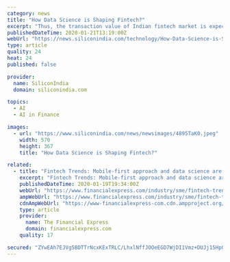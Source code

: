 ```yaml
---
category: news
title: "How Data Science is Shaping Fintech?"
excerpt: "Thus, the transaction value of Indian fintech market is expected to elevate from $65 billion in 2019 to $140 billion by 2023 at a CAGR of 20 percent. Fintech companies majorly depend on AI, machine learning, predictive analytics and data science to provide superior services. Let us see how fintech is utilizing data science to enhance its services."
publishedDateTime: 2020-01-21T13:19:00Z
webUrl: "https://news.siliconindia.com/technology/How-Data-Science-is-Shaping-Fintech-nid-211924-cid-2.html"
type: article
quality: 24
heat: 24
published: false

provider:
  name: SiliconIndia
  domain: siliconindia.com

topics:
  - AI
  - AI in Finance

images:
  - url: "https://www.siliconindia.com/news/newsimages/4895TaK0.jpeg"
    width: 570
    height: 367
    title: "How Data Science is Shaping Fintech?"

related:
  - title: "Fintech Trends: Mobile-first approach and data science are giving a fillip to fintech"
    excerpt: "Fintech Trends: Mobile-first approach and data science are giving a fillip to fintech If Samsung sheds its Snow white paradox, NEON can become more than personal AI assistant Slot free: What is eSIM and how is it helpful? Trend 1: India is rapidly moving towards a mobile-first approach for accessing financial services, and they prefer ..."
    publishedDateTime: 2020-01-19T19:34:00Z
    webUrl: "https://www.financialexpress.com/industry/sme/fintech-trends-mobile-first-approach-and-data-science-are-giving-a-fillip-to-fintech/1828350/"
    ampWebUrl: "https://www.financialexpress.com/industry/sme/fintech-trends-mobile-first-approach-and-data-science-are-giving-a-fillip-to-fintech/1828350/lite/"
    cdnAmpWebUrl: "https://www-financialexpress-com.cdn.ampproject.org/c/s/www.financialexpress.com/industry/sme/fintech-trends-mobile-first-approach-and-data-science-are-giving-a-fillip-to-fintech/1828350/lite/"
    type: article
    provider:
      name: The Financial Express
      domain: financialexpress.com
    quality: 17

secured: "ZYwEAh7EJVg5BDTTrNcxKExTRLC/LhxlNffJOOeEGD7WjDI1Vmz+DUJj15Hp0mpzLdEZC0cHRUUzWX83dFiVIDf79uyozKiSSj05C7En3bB9MICKr+i53KK1FY8rSeXXflAhZnGWgKaUITEmBhnUw5080RysY9Enoln8ljf6K9IuV1nR78ykDVZHuGJcE+t2KhzCBzOurhKBGK8ZygbzDnqUd7ExwJpIhxTnJQr1WcEB4CbrRCioFgNaLGs48xFfgUPFg2DQAgcGRBk+Tae66zdTFAq7g8f19868yqCPLTo=;xBV/u7IDPG+ZPfCGNy2DYg=="
---
```


